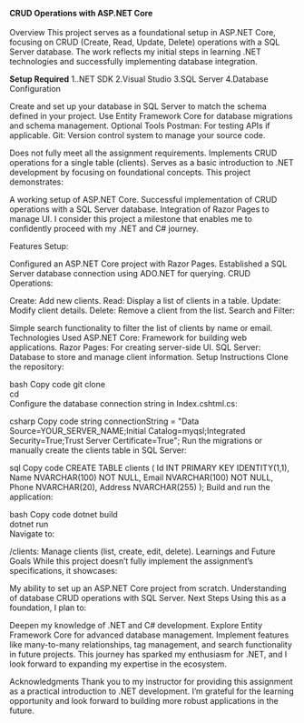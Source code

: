 **CRUD Operations with ASP.NET Core** <br> <br>
Overview
This project serves as a foundational setup in ASP.NET Core, focusing on CRUD (Create, Read, Update, Delete) operations with a SQL Server database. The work reflects my initial steps in learning .NET technologies and successfully implementing database integration.

**Setup Required**
1..NET SDK
2.Visual Studio
3.SQL Server
4.Database Configuration

Create and set up your database in SQL Server to match the schema defined in your project.
Use Entity Framework Core for database migrations and schema management.
Optional Tools
Postman: For testing APIs if applicable.
Git: Version control system to manage your source code.

Does not fully meet all the assignment requirements.
Implements CRUD operations for a single table (clients).
Serves as a basic introduction to .NET development by focusing on foundational concepts.
This project demonstrates:

A working setup of ASP.NET Core.
Successful implementation of CRUD operations with a SQL Server database.
Integration of Razor Pages to manage UI.
I consider this project a milestone that enables me to confidently proceed with my .NET and C# journey.

Features
Setup:

Configured an ASP.NET Core project with Razor Pages.
Established a SQL Server database connection using ADO.NET for querying.
CRUD Operations:

Create: Add new clients.
Read: Display a list of clients in a table.
Update: Modify client details.
Delete: Remove a client from the list.
Search and Filter:

Simple search functionality to filter the list of clients by name or email.
Technologies Used
ASP.NET Core: Framework for building web applications.
Razor Pages: For creating server-side UI.
SQL Server: Database to store and manage client information.
Setup Instructions
Clone the repository:

bash
Copy code
git clone <repository-url>  
cd <repository-folder>  
Configure the database connection string in Index.cshtml.cs:

csharp
Copy code
string connectionString = "Data Source=YOUR_SERVER_NAME;Initial Catalog=myqsl;Integrated Security=True;Trust Server Certificate=True";
Run the migrations or manually create the clients table in SQL Server:

sql
Copy code
CREATE TABLE clients (
    Id INT PRIMARY KEY IDENTITY(1,1),
    Name NVARCHAR(100) NOT NULL,
    Email NVARCHAR(100) NOT NULL,
    Phone NVARCHAR(20),
    Address NVARCHAR(255)
);
Build and run the application:

bash
Copy code
dotnet build  
dotnet run  
Navigate to:

/clients: Manage clients (list, create, edit, delete).
Learnings and Future Goals
While this project doesn’t fully implement the assignment’s specifications, it showcases:

My ability to set up an ASP.NET Core project from scratch.
Understanding of database CRUD operations with SQL Server.
Next Steps
Using this as a foundation, I plan to:

Deepen my knowledge of .NET and C# development.
Explore Entity Framework Core for advanced database management.
Implement features like many-to-many relationships, tag management, and search functionality in future projects.
This journey has sparked my enthusiasm for .NET, and I look forward to expanding my expertise in the ecosystem.

Acknowledgments
Thank you to my instructor for providing this assignment as a practical introduction to .NET development.
I’m grateful for the learning opportunity and look forward to building more robust applications in the future.

